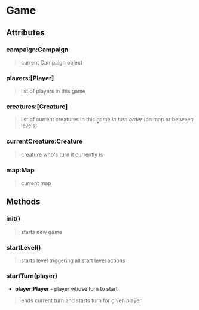 # Game



## Attributes

### campaign:Campaign
> current Campaign object

### players:[Player]
> list of players in this game

### creatures:[Creature]
> list of current creatures in this game *in turn order* (on map or between levels)

### currentCreature:Creature
> creature who's turn it currently is

### map:Map
> current map



## Methods

### init()
> starts new game

### startLevel()
> starts level triggering all start level actions

### startTurn(player)
- **player:Player** - player whose turn to start

> ends current turn and starts turn for given player